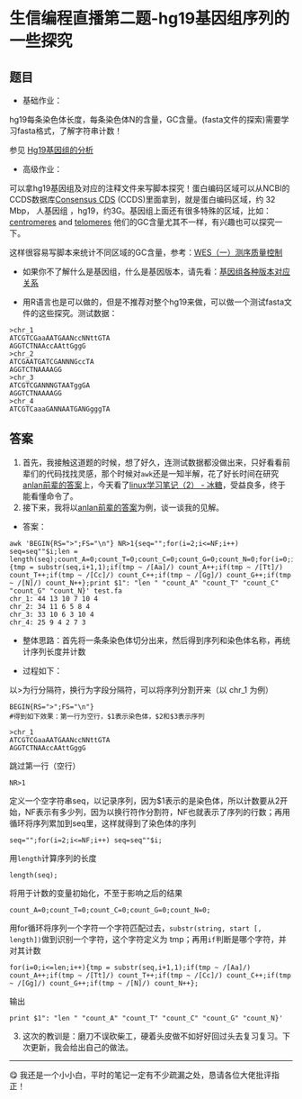 # 生信编程直播第二题-hg19基因组序列的一些探究

## 题目

- 基础作业：

hg19每条染色体长度，每条染色体N的含量，GC含量。(fasta文件的探索)需要学习fasta格式，了解字符串计数！

参见 [Hg19基因组的分析](http://www.bio-info-trainee.com/425.html)

- 高级作业：

可以拿hg19基因组及对应的注释文件来写脚本探究！蛋白编码区域可以从NCBI的CCDS数据库[Consensus CDS](https://www.ncbi.nlm.nih.gov/CCDS/CcdsBrowse.cgi) (CCDS)里面拿到，就是蛋白编码区域，约 32 Mbp， 人基因组 ，hg19，约3G。基因组上面还有很多特殊的区域，比如： [centromeres](http://en.wikipedia.org/wiki/Centromere) and [telomeres](http://en.wikipedia.org/wiki/Telomere) 他们的GC含量尤其不一样，有兴趣也可以探究一下。

这样很容易写脚本来统计不同区域的GC含量，参考：[WES（一）测序质量控制](http://www.bio-info-trainee.com/1108.html )

- 如果你不了解什么是基因组，什么是基因版本，请先看：[基因组各种版本对应关系](http://www.bio-info-trainee.com/1469.html)

- 用R语言也是可以做的，但是不推荐对整个hg19来做，可以做一个测试fasta文件的这些探究。测试数据：

```
>chr_1
ATCGTCGaaAATGAANccNNttGTA
AGGTCTNAAccAAttGggG
>chr_2
ATCGAATGATCGANNNGccTA
AGGTCTNAAAAGG
>chr_3
ATCGTCGANNNGTAATggGA
AGGTCTNAAAAGG
>chr_4
ATCGTCaaaGANNAATGANGgggTA
```

## 答案

1. 首先，我接触这道题的时候，想了好久，连测试数据都没做出来，只好看看前辈们的代码找找灵感，那个时候对`awk`还是一知半解，花了好长时间在研究[anlan前辈的答案](http://www.biotrainee.com/thread-625-8-1.html)上，今天看了[linux学习笔记（2） - 冰糖](https://vip.biotrainee.com/d/239 )，受益良多，终于能看懂命令了。
2. 接下来，我将以[anlan前辈的答案](http://www.biotrainee.com/thread-625-8-1.html)为例，谈一谈我的见解。


- 答案：

```
awk 'BEGIN{RS=">";FS="\n"} NR>1{seq="";for(i=2;i<=NF;i++) seq=seq""$i;len = length(seq);count_A=0;count_T=0;count_C=0;count_G=0;count_N=0;for(i=0;i<=len;i++){tmp = substr(seq,i+1,1);if(tmp ~ /[Aa]/) count_A++;if(tmp ~ /[Tt]/) count_T++;if(tmp ~ /[Cc]/) count_C++;if(tmp ~ /[Gg]/) count_G++;if(tmp ~ /[N]/) count_N++};print $1": "len " "count_A" "count_T" "count_C" "count_G" "count_N}' test.fa
chr_1: 44 13 10 7 10 4
chr_2: 34 11 6 5 8 4
chr_3: 33 10 6 3 10 4
chr_4: 25 9 4 2 7 3
```

- 整体思路：首先将一条条染色体切分出来，然后得到序列和染色体名称，再统计序列长度并计数

- 过程如下：

以>为行分隔符，换行为字段分隔符，可以将序列分割开来（以 chr_1 为例）

```
BEGIN{RS=">";FS="\n"}
#得到如下效果：第一行为空行，$1表示染色体，$2和$3表示序列

>chr_1
ATCGTCGaaAATGAANccNNttGTA
AGGTCTNAAccAAttGggG
```

跳过第一行（空行）

```
NR>1
```

定义一个空字符串seq，以记录序列，因为$1表示的是染色体，所以计数要从2开始，NF表示有多少列，因为以换行符作分割符，NF也就表示了序列的行数；再用循环将序列累加到seq里，这样就得到了染色体的序列

```
seq="";for(i=2;i<=NF;i++) seq=seq""$i;
```

用`length`计算序列的长度

```
length(seq);
```

将用于计数的变量初始化，不至于影响之后的结果

```
count_A=0;count_T=0;count_C=0;count_G=0;count_N=0;
```

用for循环将序列一个字符一个字符匹配过去，`substr(string, start [, length])`做到识别一个字符，这个字符定义为 tmp；再用`if`判断是哪个字符，并对其计数

```
for(i=0;i<=len;i++){tmp = substr(seq,i+1,1);if(tmp ~ /[Aa]/) count_A++;if(tmp ~ /[Tt]/) count_T++;if(tmp ~ /[Cc]/) count_C++;if(tmp ~ /[Gg]/) count_G++;if(tmp ~ /[N]/) count_N++};
```

输出

```
print $1": "len " "count_A" "count_T" "count_C" "count_G" "count_N}' 
```

3. 这次的教训是：磨刀不误砍柴工，硬着头皮做不如好好回过头去复习复习。下次更新，我会给出自己的做法。

---
:yum: 我还是一个小小白，平时的笔记一定有不少疏漏之处，恳请各位大佬批评指正！